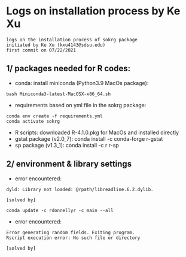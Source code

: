 # Logs on installation process by Ke Xu

```
logs on the installation process of sokrg package
initiated by Ke Xu (kxu4143@sdsu.edu)
first commit on 07/22/2021
```

## 1/ packages needed for R codes:
  - conda: install miniconda (Python3.9 MacOs package):
```
bash Miniconda3-latest-MacOSX-x86_64.sh
```
  - requirements based on yml file in the sokrg package:
```
conda env create -f requirements.yml
conda activate sokrg
```
  - R scripts: downloaded R-4.1.0.pkg for MacOs and installed directly
  - gstat package (v2.0_7): conda install -c conda-forge r-gstat
  - sp package (v1.3_1): conda install -c r r-sp

## 2/ environment & library settings
  - error encountered:  
```
dyld: Library not loaded: @rpath/libreadline.6.2.dylib.  
```
    [solved by]
```
conda update -c rdonnellyr -c main --all
```
  - error encountered:  
```
Error generating random fields. Exiting program.  
Rscript execution error: No such file or directory
```
    [solved by]
```

```
